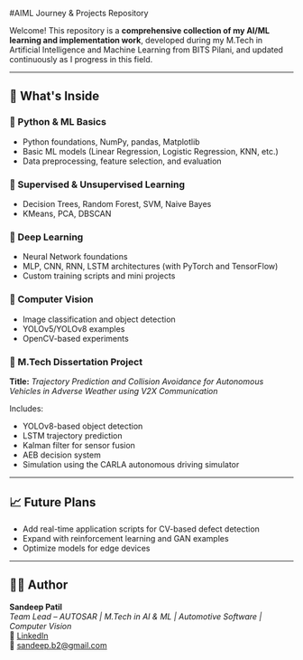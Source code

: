 #AIML Journey & Projects Repository

Welcome! This repository is a **comprehensive collection of my AI/ML learning and implementation work**, developed during my M.Tech in Artificial Intelligence and Machine Learning from BITS Pilani, and updated continuously as I progress in this field.

---

## 📌 What's Inside

### 🔹 Python & ML Basics
- Python foundations, NumPy, pandas, Matplotlib
- Basic ML models (Linear Regression, Logistic Regression, KNN, etc.)
- Data preprocessing, feature selection, and evaluation

### 🔹 Supervised & Unsupervised Learning
- Decision Trees, Random Forest, SVM, Naive Bayes
- KMeans, PCA, DBSCAN

### 🔹 Deep Learning
- Neural Network foundations
- MLP, CNN, RNN, LSTM architectures (with PyTorch and TensorFlow)
- Custom training scripts and mini projects

### 🔹 Computer Vision
- Image classification and object detection
- YOLOv5/YOLOv8 examples
- OpenCV-based experiments

### 🔹 M.Tech Dissertation Project
**Title:** _Trajectory Prediction and Collision Avoidance for Autonomous Vehicles in Adverse Weather using V2X Communication_

Includes:
- YOLOv8-based object detection
- LSTM trajectory prediction
- Kalman filter for sensor fusion
- AEB decision system
- Simulation using the CARLA autonomous driving simulator

---


## 📈 Future Plans
- Add real-time application scripts for CV-based defect detection  
- Expand with reinforcement learning and GAN examples  
- Optimize models for edge devices  

---

## 🙋‍♂️ Author

**Sandeep Patil**  
*Team Lead – AUTOSAR | M.Tech in AI & ML | Automotive Software | Computer Vision*  
🔗 [LinkedIn](https://www.linkedin.com/in/sandeep-patil-402b6614)  
📧 sandeep.b2@gmail.com
